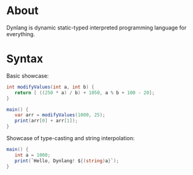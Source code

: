 # About
Dynlang is dynamic static-typed interpreted programming language for everything.

# Syntax
Basic showcase:
```csharp
int modifyValues(int a, int b) {
   return [ ((250 * a) / b) + 1050, a % b + 100 - 20];
} 

main() {
   var arr = modifyValues(1000, 25);
   print(arr[0] + arr[1]);
} 
```
Showcase of type-casting and string interpolation:
```csharp
main() {
   int a = 1000;
   print(`Hello, Dynlang! ${(string)a}`);
} 
```
